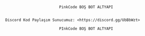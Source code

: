                             PinkCode BOŞ BOT ALTYAPI
 
 
    Discord Kod Paylaşım Sunucumuz: <https://discord.gg/UbBbWzt>

                            PInkCode BOŞ BOT ALTYAPI
